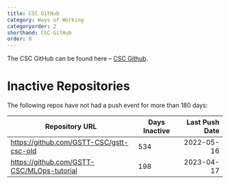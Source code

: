 ```yaml
---
title: CSC GitHub
category: Ways of Working
categoryorder: 2
shorthand: CSC-GitHub
order: 8
---
```


The CSC GitHub can be found here – <a href="https://github.com/GSTT-CSC/">CSC Github</a>.

# Inactive Repositories

The following repos have not had a push event for more than 180 days:

| Repository URL | Days Inactive | Last Push Date |
| --- | --- | ---: |
| https://github.com/GSTT-CSC/gstt-csc-old | 534 | 2022-05-16 |
| https://github.com/GSTT-CSC/MLOps-tutorial | 198 | 2023-04-17 |
